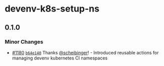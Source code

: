 # devenv-k8s-setup-ns

## 0.1.0

### Minor Changes

- [#1180](https://github.com/smartcontractkit/.github/pull/1180)
  [`b64e140`](https://github.com/smartcontractkit/.github/commit/b64e14026b5f057d12843b9ebe2311b000587d93)
  Thanks [@scheibinger](https://github.com/scheibinger)! - Introduced reusable
  actions for managing devenv kubernetes CI namespaces

